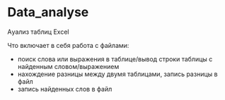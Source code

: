 # Data_analyse
Аyализ таблиц Excel 

Что включает в себя работа с файлами:
- поиск слова или выражения в таблице/вывод строки таблицы с найденным словом/выражением
- нахождение разницы между двумя таблицами, запись разницы в файл
- запись найденных слов в файл

